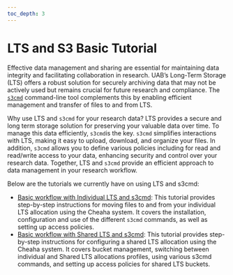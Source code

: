 ```yaml
---
toc_depth: 3
---
```

# LTS and S3 Basic Tutorial

Effective data management and sharing are essential for maintaining data integrity and facilitating collaboration in research. UAB’s Long-Term Storage (LTS) offers a robust solution for securely archiving data that may not be actively used but remains crucial for future research and compliance. The [`s3cmd`](https://s3tools.org/s3cmd) command-line tool complements this by enabling efficient management and transfer of files to and from LTS.

Why use LTS and `s3cmd` for your research data? LTS provides a secure and long term storage solution for preserving your valuable data over time. To manage this data efficiently, `s3cmd`is the key. `s3cmd` simplifies interactions with LTS, making it easy to upload, download, and organize your files. In addition, `s3cmd` allows you to define various policies including for read and read/write access to your data, enhancing security and control over your research data. Together, LTS and `s3cmd` provide an efficient approach to data management in your research workflow.

Below are the tutorials we currently have on using LTS and s3cmd:

- [Basic workflow with Individual LTS and s3cmd](./individual_lts_tutorial.md): This tutorial provides step-by-step instructions for moving files to and from your individual LTS allocation using the Cheaha system. It covers the installation, configuration and use of the different `s3cmd` commands, as well as setting up access policies.
- [Basic workflow with Shared LTS and s3cmd](./shared_lts_tutorial.md): This tutorial provides step-by-step instructions for configuring a shared LTS allocation using the Cheaha system. It covers bucket management, switching between individual and Shared LTS allocations profiles, using various s3cmd commands, and setting up access policies for shared LTS buckets.

